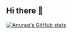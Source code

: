 ## Hi there 👋
[![Anurag's GitHub stats](https://github-readme-stats.vercel.app/api?username=zzming-hnu)](https://github.com/anuraghazra/github-readme-stats)
<!--
**zzming-hnu/zzming-hnu** is a ✨ _special_ ✨ repository because its `README.md` (this file) appears on your GitHub profile.

Here are some ideas to get you started:

- 🔭 I’m currently working on ...
- 🌱 I’m currently learning ...
- 👯 I’m looking to collaborate on ...
- 🤔 I’m looking for help with ...
- 💬 Ask me about ...
- 📫 How to reach me: ...
- 😄 Pronouns: ...
- ⚡ Fun fact: ...
-->
